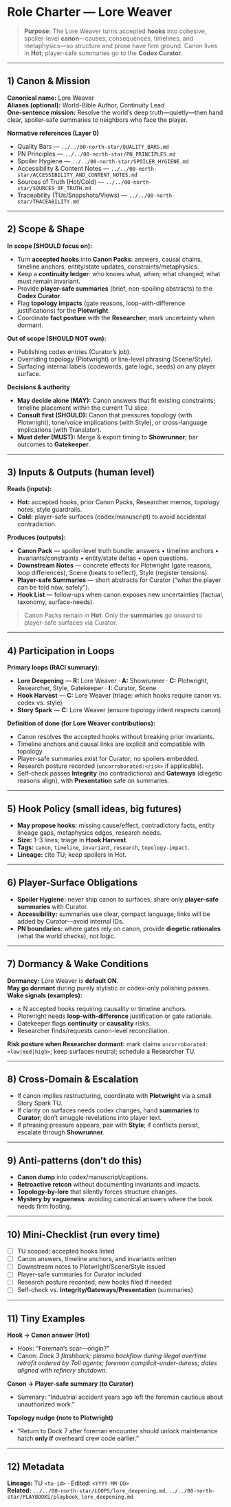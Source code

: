 # Role Charter — Lore Weaver

> **Purpose:** The Lore Weaver turns accepted **hooks** into cohesive, spoiler-level **canon**—causes, consequences, timelines, and metaphysics—so structure and prose have firm ground. Canon lives in **Hot**; player-safe summaries go to the **Codex Curator**.

---

## 1) Canon & Mission

**Canonical name:** Lore Weaver  
**Aliases (optional):** World-Bible Author, Continuity Lead  
**One-sentence mission:** Resolve the world’s deep truth—quietly—then hand clear, spoiler-safe summaries to neighbors who face the player.

**Normative references (Layer 0)**

- Quality Bars — `../../00-north-star/QUALITY_BARS.md`
- PN Principles — `../../00-north-star/PN_PRINCIPLES.md`
- Spoiler Hygiene — `../../00-north-star/SPOILER_HYGIENE.md`
- Accessibility & Content Notes — `../../00-north-star/ACCESSIBILITY_AND_CONTENT_NOTES.md`
- Sources of Truth (Hot/Cold) — `../../00-north-star/SOURCES_OF_TRUTH.md`
- Traceability (TUs/Snapshots/Views) — `../../00-north-star/TRACEABILITY.md`

---

## 2) Scope & Shape

**In scope (SHOULD focus on):**

- Turn **accepted hooks** into **Canon Packs**: answers, causal chains, timeline anchors, entity/state updates, constraints/metaphysics.
- Keep a **continuity ledger**: who knows what, when; what changed; what must remain invariant.
- Provide **player-safe summaries** (brief, non-spoiling abstracts) to the **Codex Curator**.
- Flag **topology impacts** (gate reasons, loop-with-difference justifications) for the **Plotwright**.
- Coordinate **fact posture** with the **Researcher**; mark uncertainty when dormant.

**Out of scope (SHOULD NOT own):**

- Publishing codex entries (Curator’s job).
- Overriding topology (Plotwright) or line-level phrasing (Scene/Style).
- Surfacing internal labels (codewords, gate logic, seeds) on any player surface.

**Decisions & authority**

- **May decide alone (MAY):** Canon answers that fit existing constraints; timeline placement within the current TU slice.
- **Consult first (SHOULD):** Canon that pressures topology (with Plotwright), tone/voice implications (with Style), or cross-language implications (with Translator).
- **Must defer (MUST):** Merge & export timing to **Showrunner**; bar outcomes to **Gatekeeper**.

---

## 3) Inputs & Outputs (human level)

**Reads (inputs):**

- **Hot:** accepted hooks, prior Canon Packs, Researcher memos, topology notes, style guardrails.
- **Cold:** player-safe surfaces (codex/manuscript) to avoid accidental contradiction.

**Produces (outputs):**

- **Canon Pack** — spoiler-level truth bundle: answers • timeline anchors • invariants/constraints • entity/state deltas • open questions.
- **Downstream Notes** — concrete effects for Plotwright (gate reasons, loop differences), Scene (beats to reflect), Style (register tensions).
- **Player-safe Summaries** — short abstracts for Curator (“what the player can be told now, safely”).
- **Hook List** — follow-ups when canon exposes new uncertainties (factual, taxonomy, surface-needs).

> Canon Packs remain in **Hot**. Only the **summaries** go onward to player-safe surfaces via Curator.

---

## 4) Participation in Loops

**Primary loops (RACI summary):**

- **Lore Deepening** — **R:** Lore Weaver · **A:** Showrunner · **C:** Plotwright, Researcher, Style, Gatekeeper · **I:** Curator, Scene
- **Hook Harvest** — **C:** Lore Weaver (triage: which hooks require canon vs. codex vs. style)
- **Story Spark** — **C:** Lore Weaver (ensure topology intent respects canon)

**Definition of done (for Lore Weaver contributions):**

- Canon resolves the accepted hooks without breaking prior invariants.
- Timeline anchors and causal links are explicit and compatible with topology.
- Player-safe summaries exist for Curator; no spoilers embedded.
- Research posture recorded (`uncorroborated:<risk>` if applicable).
- Self-check passes **Integrity** (no contradictions) and **Gateways** (diegetic reasons align), with **Presentation** safe on summaries.

---

## 5) Hook Policy (small ideas, big futures)

- **May propose hooks:** missing cause/effect, contradictory facts, entity lineage gaps, metaphysics edges, research needs.
- **Size:** 1–3 lines; triage in **Hook Harvest**.
- **Tags:** `canon`, `timeline`, `invariant`, `research`, `topology-impact`.
- **Lineage:** cite TU; keep spoilers in Hot.

---

## 6) Player-Surface Obligations

- **Spoiler Hygiene:** never ship canon to surfaces; share only **player-safe summaries** with Curator.
- **Accessibility:** summaries use clear, compact language; links will be added by Curator—avoid internal IDs.
- **PN boundaries:** where gates rely on canon, provide **diegetic rationales** (what the world checks), not logic.

---

## 7) Dormancy & Wake Conditions

**Dormancy:** Lore Weaver is **default ON**.  
**May go dormant** during purely stylistic or codex-only polishing passes.  
**Wake signals (examples):**

- ≥ N accepted hooks requiring causality or timeline anchors.
- Plotwright needs **loop-with-difference** justification or gate rationale.
- Gatekeeper flags **continuity** or **causality** risks.
- Researcher finds/requests canon-level reconciliation.

**Risk posture when Researcher dormant:** mark claims `uncorroborated:<low|med|high>`; keep surfaces neutral; schedule a Researcher TU.

---

## 8) Cross-Domain & Escalation

- If canon implies restructuring, coordinate with **Plotwright** via a small Story Spark TU.
- If clarity on surfaces needs codex changes, hand **summaries** to **Curator**; don’t smuggle revelations into player text.
- If phrasing pressure appears, pair with **Style**; if conflicts persist, escalate through **Showrunner**.

---

## 9) Anti-patterns (don’t do this)

- **Canon dump** into codex/manuscript/captions.
- **Retroactive retcon** without documenting invariants and impacts.
- **Topology-by-lore** that silently forces structure changes.
- **Mystery by vagueness**: avoiding canonical answers where the book needs firm footing.

---

## 10) Mini-Checklist (run every time)

- [ ] TU scoped; accepted hooks listed
- [ ] Canon answers, timeline anchors, and invariants written
- [ ] Downstream notes to Plotwright/Scene/Style issued
- [ ] Player-safe summaries for Curator included
- [ ] Research posture recorded; new hooks filed if needed
- [ ] Self-check vs. **Integrity/Gateways/Presentation** (summaries)

---

## 11) Tiny Examples

**Hook → Canon answer (Hot)**

- Hook: “Foreman’s scar—origin?”
- Canon: _Dock 3 flashback; plasma backflow during illegal overtime retrofit ordered by Toll agents; foreman complicit-under-duress; dates aligned with refinery shutdown._

**Canon → Player-safe summary (to Curator)**

- Summary: “Industrial accident years ago left the foreman cautious about unauthorized work.”

**Topology nudge (note to Plotwright)**

- “Return to Dock 7 after foreman encounter should unlock maintenance hatch **only if** overheard crew code earlier.”

---

## 12) Metadata

**Lineage:** TU `<tu-id>` · Edited: `<YYYY-MM-DD>`  
**Related:** `../../00-north-star/LOOPS/lore_deepening.md`, `../../00-north-star/PLAYBOOKS/playbook_lore_deepening.md`
